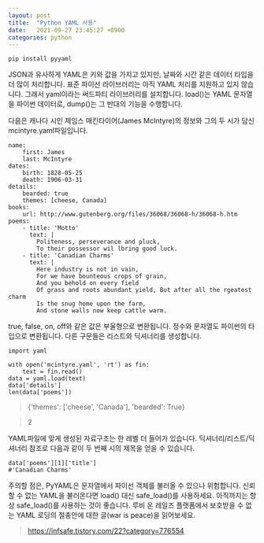 ```yaml
---
layout: post
title:  "Python YAML 사용"
date:   2021-09-27 23:45:27 +0900
categories: python 
---
```

~~~
pip install pyyaml
~~~

JSON과 유사하게 YAML은 키와 값을 가지고 있지만, 날짜와 시간 같은 데이터 타입을 더 많이 처리합니다. 표준 파이선 라이브러리는 아직 YAML 처리를 지원하고 있지 않습니다. 그래서 yaml이라는 써드파티 라이브러리를 설치합니다. load()는 YAML 문자열을 파이썬 데이터로, dump()는 그 반대의 기능을 수행합니다.

다음은 캐나다 시인 제임스 매킨타이어(James McIntyre)의 정보와 그의 두 시가 담신 mcintyre.yaml파일입니다.

~~~
name:
    first: James
    last: McIntyre
dates:
    birth: 1828-05-25
    death: 1906-03-31
details:
    bearded: true
    themes: [cheese, Canada]
books:
    url: http://www.gutenberg.org/files/36068/36068-h/36068-h.htm
poems:
    - title: 'Motto'
      text: |
        Politeness, perseverance and pluck,
        To their possessor wil lbring good luck.
    - title: 'Canadian Charms'
      text: |
        Here industry is not in vain,
        For we have bounteous crops of grain,
        And you behold on every field
        Of grass and roots abundant yield, But after all the rgeatest charm
        Is the snug home upon the farm,
        And stone walls now keep cattle warm.
~~~

true, false, on, off와 같은 값은 부울형으로 변환됩니다. 정수와 문자열도 파이썬의 타입으로 변환됩니다. 다른 구문들은 리스트와 딕셔너리를 생성합니다.

~~~
import yaml

with open('mcintyre.yaml', 'rt') as fin:
    text = fin.read()
data = yaml.load(text)
data['details']
len(data['poems'])
~~~
>{'themes': ['cheese', 'Canada'], 'bearded': True}

> 2

YAML파일에 맞게 생성된 자료구조는 한 레벨 더 들어가 있습니다. 딕셔너리/리스트/딕셔너리 참조로 다음과 같이 두 번째 시의 제목을 얻을 수 있습니다.
~~~
data['poems'][1]['title']
#'Canadian Charms'
~~~

주의할 점은, PyYAML은 문자열에서 파이선 객체를 불러올 수 있으나 위험합니다. 신뢰할 수 없는 YAML을 불러온다면 load() 대신 safe_load()를 사용하세요. 아직까지는 항상 safe_load()를 사용하는 것이 좋습니다. 루비 온 레일즈 플랫폼에서 보호받을 수 없는 YAML 로딩의 절충안에 대한 글(war is peace)을 읽어보세요.

> https://infsafe.tistory.com/22?category=776554